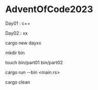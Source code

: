 # AdventOfCode2023

Day01 : c++

Day02 : xx

cargo new dayxx

mkdir bin

touch bin/part01 bin/part02

cargo run --bin <main.rs>

cargo clean
